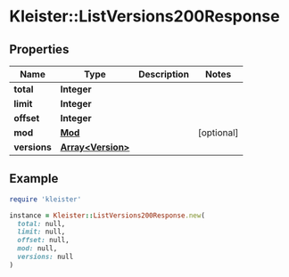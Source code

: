 # Kleister::ListVersions200Response

## Properties

| Name | Type | Description | Notes |
| ---- | ---- | ----------- | ----- |
| **total** | **Integer** |  |  |
| **limit** | **Integer** |  |  |
| **offset** | **Integer** |  |  |
| **mod** | [**Mod**](Mod.md) |  | [optional] |
| **versions** | [**Array&lt;Version&gt;**](Version.md) |  |  |

## Example

```ruby
require 'kleister'

instance = Kleister::ListVersions200Response.new(
  total: null,
  limit: null,
  offset: null,
  mod: null,
  versions: null
)
```

